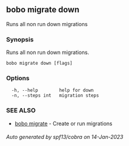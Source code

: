 ## bobo migrate down

Runs all non run down migrations

### Synopsis

Runs all non run down migrations.

```
bobo migrate down [flags]
```

### Options

```
  -h, --help        help for down
  -n, --steps int   migration steps
```

### SEE ALSO

* [bobo migrate](bobo_migrate.md)	 - Create or run migrations

###### Auto generated by spf13/cobra on 14-Jan-2023
